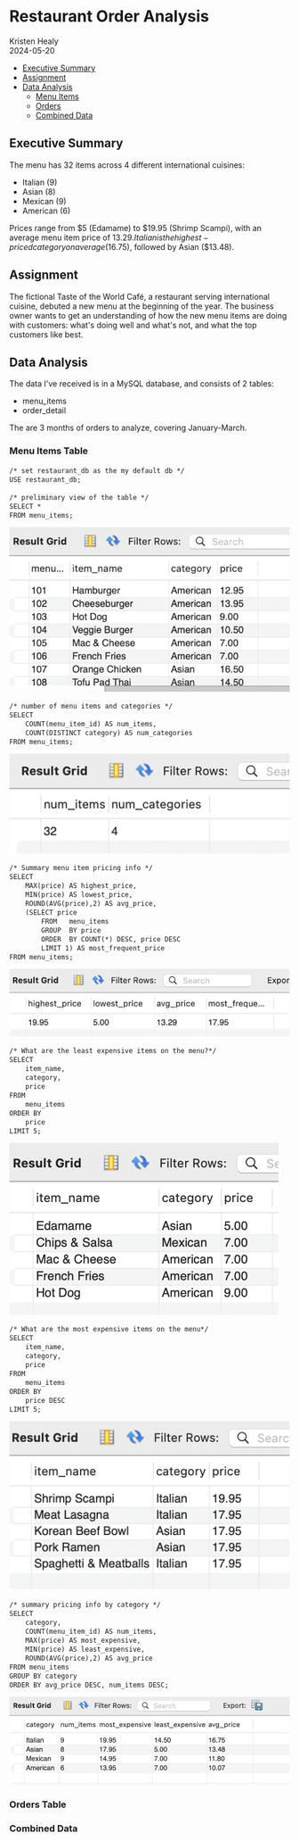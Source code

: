 Restaurant Order Analysis
=========================
Kristen Healy  
2024-05-20

- [Executive Summary](#executive-summary)
- [Assignment](#assignment)
- [Data Analysis](#data-analysis)
  - [Menu Items](#menu-items-table)
  - [Orders](#orders-table)
  - [Combined Data](#combined-data)
 
## Executive Summary
The menu has 32 items across 4 different international cuisines:
- Italian (9)
- Asian (8)
- Mexican (9)
- American (6)

Prices range from $5 (Edamame) to $19.95 (Shrimp Scampi), with an average menu item price of $13.29. Italian is the highest-priced category on average ($16.75), followed by Asian ($13.48). 

## Assignment
The fictional Taste of the World Café, a restaurant serving international cuisine, debuted a new menu at the beginning of the year. The business owner wants to get an understanding of how the new menu items are doing with customers: what's doing well and what's not, and what the top customers like best.

## Data Analysis
The data I've received is in a MySQL database, and consists of 2 tables:
- menu_items
- order_detail

The are 3 months of orders to analyze, covering January-March.

### Menu Items Table
```
/* set restaurant_db as the my default db */
USE restaurant_db;

/* preliminary view of the table */
SELECT *
FROM menu_items;
```
![menu_items table](images/menu_items.png)

```
/* number of menu items and categories */
SELECT
    COUNT(menu_item_id) AS num_items,
    COUNT(DISTINCT category) AS num_categories
FROM menu_items;
```
![number of items and categories](images/ItemCatCount.png)
```
/* Summary menu item pricing info */
SELECT
    MAX(price) AS highest_price,
    MIN(price) AS lowest_price,
    ROUND(AVG(price),2) AS avg_price,
    (SELECT price
		FROM   menu_items
		GROUP  BY price
		ORDER  BY COUNT(*) DESC, price DESC
		LIMIT 1) AS most_frequent_price
FROM menu_items;
```
![pricing info](images/pricingInfo.png)

```
/* What are the least expensive items on the menu?*/
SELECT
    item_name,
    category,
    price
FROM
	menu_items
ORDER BY
	price
LIMIT 5;
```
![least expensive](images/leastExpensive.png)
```
/* What are the most expensive items on the menu*/
SELECT
    item_name,
    category,
    price
FROM
	menu_items
ORDER BY
	price DESC
LIMIT 5;
```
![most expensive](images/mostExpensive.png)

```
/* summary pricing info by category */    
SELECT
	category,
    COUNT(menu_item_id) AS num_items,
    MAX(price) AS most_expensive,
    MIN(price) AS least_expensive,
    ROUND(AVG(price),2) AS avg_price
FROM menu_items
GROUP BY category
ORDER BY avg_price DESC, num_items DESC;
```
![category pricing summary](images/categoryPricing.png)

### Orders Table
### Combined Data
